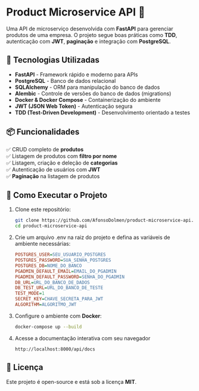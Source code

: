 # Product Microservice API 🚀

Uma API de microserviço desenvolvida com **FastAPI** para gerenciar produtos de uma empresa. O projeto segue boas práticas como **TDD**, autenticação com **JWT**, **paginação** e integração com **PostgreSQL**.

## 📌 Tecnologias Utilizadas

- **FastAPI** - Framework rápido e moderno para APIs  
- **PostgreSQL** - Banco de dados relacional  
- **SQLAlchemy** - ORM para manipulação do banco de dados  
- **Alembic** - Controle de versões do banco de dados (migrations)  
- **Docker & Docker Compose** - Containerização do ambiente  
- **JWT (JSON Web Token)** - Autenticação segura  
- **TDD (Test-Driven Development)** - Desenvolvimento orientado a testes  

## 📦 Funcionalidades

✅ CRUD completo de **produtos**  
✅ Listagem de produtos com **filtro por nome**  
✅ Listagem, criação e deleção de **categorias**  
✅ Autenticação de usuários com **JWT**  
✅ **Paginação** na listagem de produtos  

## 🚀 Como Executar o Projeto

1. Clone este repositório:  
   ```bash
   git clone https://github.com/AfonsoDolmen/product-microservice-api.git
   cd product-microservice-api
   ```

2. Crie um arquivo .env na raiz do projeto e defina as variáveis de ambiente necessárias:
    ```ini
    POSTGRES_USER=SEU_USUARIO_POSTGRES
    POSTGRES_PASSWORD=SUA_SENHA_POSTGRES
    POSTGRES_DB=NOME_DO_BANCO
    PGADMIN_DEFAULT_EMAIL=EMAIL_DO_PGADMIN
    PGADMIN_DEFAULT_PASSWORD=SENHA_DO_PGADMIN
    DB_URL=URL_DO_BANCO_DE_DADOS
    DB_TEST_URL=URL_DO_BANCO_DE_TESTE
    TEST_MODE=1
    SECRET_KEY=CHAVE_SECRETA_PARA_JWT
    ALGORITHM=ALGORITMO_JWT
    ```

3. Configure o ambiente com **Docker**:
    ```bash
    docker-compose up --build
    ```

4. Acesse a documentação interativa com seu navegador
    ```
    http://localhost:8000/api/docs
    ```

## 📄 Licença
Este projeto é open-source e está sob a licença **MIT**.